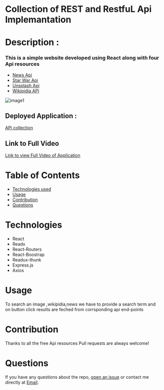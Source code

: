 # Collection of REST and  RestfuL Api  Implemantation


# Description :

 ### This is a simple website developed using React along with four Api resources
- [News Api](https://newsapi.org/)
- [Star War Api](https://swapi.dev/)
- [Unsplash Api ](https://api.unsplash.com)
- [Wikipidia APi ](https://en.wikipedia.org/api/rest_v1/)
 
 ![image1](https://i.ibb.co/QkKtZbr/Untitled.jpg)

## Deployed Application :
[APi collection](https://damp-refuge-92088.herokuapp.com/)
## Link to Full Video

[Link to view Full Video of Application](https://www.youtube.com/embed/u8-RcGNyWOA)


# Table of Contents

* [Technologies used](#Thecnologies)
* [Usage](#usage)
* [Contribution](#contribution)
* [Questions](#questions)

# Technologies
 - React
 - Readx
 - React-Routers
 - React-Boostrap
 - Readux-thunk
 - Express.js
 - Axios







# Usage
 To search an image ,wikipidia,news we have to provide a search term and on button click results are feched from corrsponding api end-points






# Contribution
Thanks to all the free Api resources
Pull requests are always welcome! 

# Questions

If you have any questions about the repo, 
[open an issue](https://github.com/kumenger/api-collection/issues) 
or contact me directly at [Email](mailto:kumeprog@gmail.com).
